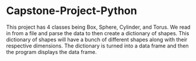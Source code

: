 # Capstone-Project-Python
This project has 4 classes being Box, Sphere, Cylinder, and Torus. We read in from a file and parse the data to then create a dictionary of shapes. This dictionary of shapes will have a bunch of different shapes along with their respective dimensions. The dictionary is turned into a data frame and then the program displays the data frame.
